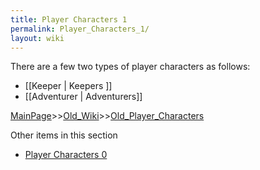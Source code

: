 ```yaml
---
title: Player Characters 1
permalink: Player_Characters_1/
layout: wiki
---
```

There are a few two types of player characters as follows:

* [[Keeper | Keepers ]]
* [[Adventurer | Adventurers]]

[MainPage](/keeperrl_wiki/ "wikilink")>>[Old_Wiki](/keeperrl_wiki/Old_Wiki "wikilink")>>[Old_Player_Characters](/keeperrl_wiki/Old_Player_Characters "wikilink")

Other items in this section
-    [Player Characters 0](/keeperrl_wiki/Player_Characters_0 "wikilink")
